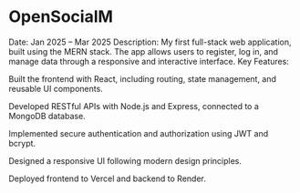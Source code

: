 # OpenSocialM

Date: Jan 2025 – Mar 2025
Description: My first full-stack web application, built using the MERN stack. The app allows users to register, log in, and manage data through a responsive and interactive interface.
Key Features:

Built the frontend with React, including routing, state management, and reusable UI components.

Developed RESTful APIs with Node.js and Express, connected to a MongoDB database.

Implemented secure authentication and authorization using JWT and bcrypt.

Designed a responsive UI following modern design principles.

Deployed frontend to Vercel and backend to Render.

